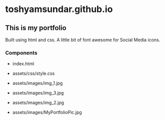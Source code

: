 # toshyamsundar.github.io

## This is my portfolio

Built using html and css. A little bit of font awesome for Social Media icons.

### Components

- index.html
- assets/css/style.css

- assets/images/img_1.jpg
- assets/images/img_3.jpg
- assets/images/img_2.jpg
- assets/images/MyPortfolioPic.jpg


